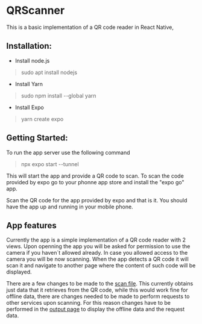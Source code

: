 # QRScanner
This is a basic implementation of a QR code reader in React Native, 

## Installation:
 * Install node.js
 > sudo apt install nodejs
* Install Yarn
> sudo npm install --global yarn
* Install Expo
> yarn create expo

## Getting Started:
To run the app server use the following command 
> npx expo start --tunnel

This will start the app and provide a QR code to scan. To scan the code provided by expo go to your phonne app store and install the "expo go" app.

Scan the QR code for the app provided by expo and that is it. You should have the app up and running in your mobile phone.

## App features
Currently the app is a simple implementation of a QR code reader with 2 views. Upon openning the app you will be asked for permission to use the camera if you haven´t allowed already. In case you allowed access to the camera you will be now scanning. When the app detects a QR code it will scan it and navigate to another page where the content of such code will be displayed. 

There are a few changes to be made to the [scan file](./QRreader/components/Scan.js). This currently obtains just data that it retrieves from the QR code, while this would work fine for offline data, there are changes needed to be made to perform requests to other services upon scanning. For this reason changes have to be performed in the [output page](./QRreader/components/outputScreen.js) to display the offline data and the request data.
